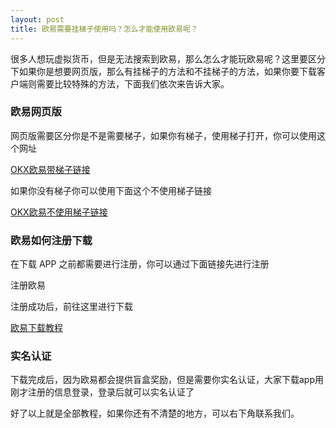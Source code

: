 ```yaml
---
layout: post
title: 欧易需要挂梯子使用吗？怎么才能使用欧易呢？
---
```

很多人想玩虚拟货币，但是无法搜索到欧易，那么怎么才能玩欧易呢？这里要区分下如果你是想要网页版，那么有挂梯子的方法和不挂梯子的方法，如果你要下载客户端则需要比较特殊的方法，下面我们依次来告诉大家。

### 欧易网页版
网页版需要区分你是不是需要梯子，如果你有梯子，使用梯子打开，你可以使用这个网址

[OKX欧易带梯子链接](./302.html?target=https://www.okx.com/join/CNOFF)

如果你没有梯子你可以使用下面这个不使用梯子链接

[OKX欧易不使用梯子链接](./302.html?target=https://www.chouyi.schule/join/CNOFF)

### 欧易如何注册下载
在下载 APP 之前都需要进行注册，你可以通过下面链接先进行注册

<a class="register-button">注册欧易</a>

注册成功后，前往这里进行下载

[欧易下载教程](/right-sidebar.html)

### 实名认证
下载完成后，因为欧易都会提供盲盒奖励，但是需要你实名认证，大家下载app用刚才注册的信息登录，登录后就可以实名认证了

好了以上就是全部教程，如果你还有不清楚的地方，可以右下角联系我们。
